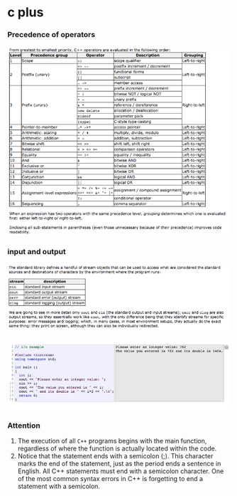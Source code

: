# c plus

### Precedence of operators

![](./imgs/1.png)

### input and output

![](./imgs/2.png)

![](./imgs/3.png)
### Attention
1. The execution of all `C++` programs begins with the main function, regardless of where the function is actually located within the code.
2. Notice that the statement ends with a semicolon (;). This character marks the end of the statement, just as the period ends a sentence in English. All C++ statements must end with a semicolon character. One of the most common syntax errors in C++ is forgetting to end a statement with a semicolon.